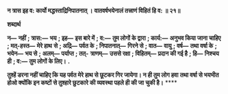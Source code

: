 **न त्रास इह व: कार्यो मद्धस्ताद्रिनिपातनात् ।** **वातवर्षभयेनालं तत्त्राणं विहितं हि व: ॥ २१॥** 

**शब्दार्थ** 

**न—** **नहीं** **; त्रास:—** **भय** **; इह—** **इस बारे में** **; व:—** **तुम लोगों के द्वारा** **; कार्य:—** **अनुभव किया जाना चाहिए** **; मत्-हस्त—** **मेरे हाथ** **से** **; अद्रि—** **पर्वत के** **; निपातनात्—** **गिरने से** **; वात—** **वायु** **; वर्ष—** **तथा वर्षा के** **; भयेन—** **भय से** **; अलम्—** **पर्याप्त** **; तत्-** **त्राणम्—** **उससे रक्षा** **; विहितम्—** **प्रदान की गई है** **; हि—** **निश्चय ही** **; व:—** **तुम लोगों के लिए।** **.** 

**तुश्हें डरना नहीं चाहिए कि यह पर्वत मेरे हाथ से छूटकर गिर जायेगा। न ही तुम लोग हवा** **तथा वर्षा से भयभीत होओ क्योंकि इन कष्टों से तुश्हारे छुटकारे की व्यवस्था पहले ही की जा** **चुकी है।** **** 